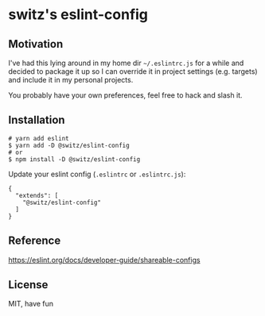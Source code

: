 # switz's eslint-config

## Motivation

I've had this lying around in my home dir `~/.eslintrc.js` for a while and decided to package it up so I can override it in project settings (e.g. targets) and include it in my personal projects.

You probably have your own preferences, feel free to hack and slash it.

## Installation

```
# yarn add eslint
$ yarn add -D @switz/eslint-config
# or
$ npm install -D @switz/eslint-config
```

Update your eslint config (`.eslintrc` or `.eslintrc.js`):

```
{
  "extends": [
    "@switz/eslint-config"
  ]
}
```

## Reference

https://eslint.org/docs/developer-guide/shareable-configs

## License

MIT, have fun
